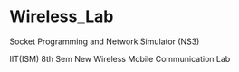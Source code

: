 # Wireless_Lab
Socket Programming and Network Simulator (NS3)


IIT(ISM) 8th Sem New Wireless Mobile Communication Lab
